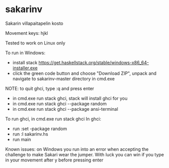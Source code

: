# sakarinv
Sakarin villapaitapelin kosto

Movement keys: hjkl

Tested to work on Linux only

To run in Windows: 
  - install stack https://get.haskellstack.org/stable/windows-x86_64-installer.exe
  - click the green code button and choose "Download ZIP", unpack and navigate to sakarinv-master directory in cmd.exe

NOTE: to quit ghci, type :q and press enter
  - in cmd.exe run stack ghci, stack will install ghci for you
  - in cmd.exe run stack ghci --package random
  - in cmd.exe run stack ghci --package ansi-terminal

To run ghci, in cmd.exe run stack ghci
  In ghci:
  - run :set -package random
  - run :l sakarinv.hs
  - run main

Known issues: on Windows you run into an error when accepting the challenge to make Sakari wear the jumper. With luck you can win if you type in your movement after y before pressing enter
